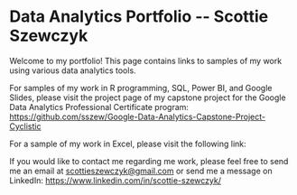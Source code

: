 # Data Analytics Portfolio -- Scottie Szewczyk


Welcome to my portfolio! This page contains links to samples of my work using various data analytics tools.

For samples of my work in R programming, SQL, Power BI, and Google Slides, please visit the project page of my capstone
project for the Google Data Analytics Professional Certificate program: https://github.com/sszew/Google-Data-Analytics-Capstone-Project-Cyclistic

For a sample of my work in Excel, please visit the following link: 


If you would like to contact me regarding me work, please feel free to send me an email at scottieszewczyk@gmail.com
or send me a message on LinkedIn: https://www.linkedin.com/in/scottie-szewczyk/


